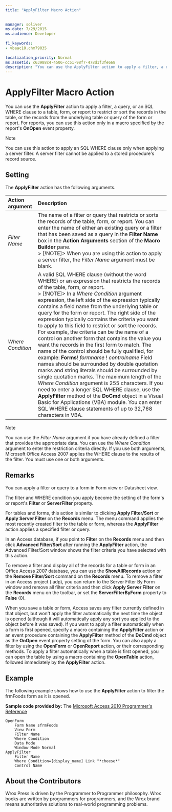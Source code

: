 ```yaml
---
title: "ApplyFilter Macro Action"
  
  
manager: soliver
ms.date: 7/29/2015
ms.audience: Developer
 
f1_keywords:
- vbaac10.chm79035
  
localization_priority: Normal
ms.assetid: c63988c4-4506-cc51-98f7-478d1f3fe668
description: "You can use the ApplyFilter action to apply a filter, a query, or an SQL WHERE clause to a table, form, or report to restrict or sort the records in the table, or the records from the underlying table or query of the form or report. For reports, you can use this action only in a macro specified by the report's OnOpen event property."
---
```


# ApplyFilter Macro Action

You can use the **ApplyFilter** action to apply a filter, a query, or an SQL WHERE clause to a table, form, or report to restrict or sort the records in the table, or the records from the underlying table or query of the form or report. For reports, you can use this action only in a macro specified by the report's **OnOpen** event property. 
  
> [!NOTE]
> You can use this action to apply an SQL WHERE clause only when applying a server filter. A server filter cannot be applied to a stored procedure's record source. 
  
## Setting

The **ApplyFilter** action has the following arguments. 
  
|**Action argument**|**Description**|
|:-----|:-----|
| _Filter Name_ <br/> |The name of a filter or query that restricts or sorts the records of the table, form, or report. You can enter the name of either an existing query or a filter that has been saved as a query in the **Filter Name** box in the **Action Arguments** section of the **Macro Builder** pane.  <br/> > [!NOTE]> When you are using this action to apply a server filter, the  _Filter Name_ argument must be blank.           |
| _Where Condition_ <br/> |A valid SQL WHERE clause (without the word WHERE) or an expression that restricts the records of the table, form, or report.  <br/> > [!NOTE]> In a  _Where Condition_ argument expression, the left side of the expression typically contains a field name from the underlying table or query for the form or report. The right side of the expression typically contains the criteria you want to apply to this field to restrict or sort the records. For example, the criteria can be the name of a control on another form that contains the value you want the records in the first form to match. The name of the control should be fully qualified, for example:           **Forms**! *formname*  !  *controlname*  Field names should be surrounded by double quotation marks and string literals should be surrounded by single quotation marks. The maximum length of the  _Where Condition_ argument is 255 characters. If you need to enter a longer SQL WHERE clause, use the **ApplyFilter** method of the **DoCmd** object in a Visual Basic for Applications (VBA) module. You can enter SQL WHERE clause statements of up to 32,768 characters in VBA.  <br/> |
   
> [!NOTE]
> You can use the  _Filter Name_ argument if you have already defined a filter that provides the appropriate data. You can use the  _Where Condition_ argument to enter the restriction criteria directly. If you use both arguments, Microsoft Office Access 2007 applies the WHERE clause to the results of the filter. You must use one or both arguments. 
  
## Remarks

You can apply a filter or query to a form in Form view or Datasheet view.
  
The filter and WHERE condition you apply become the setting of the form's or report's **Filter** or **ServerFilter** property. 
  
For tables and forms, this action is similar to clicking **Apply Filter/Sort** or **Apply Server Filter** on the **Records** menu. The menu command applies the most recently created filter to the table or form, whereas the **ApplyFilter** action applies a specified filter or query. 
  
In an Access database, if you point to **Filter** on the **Records** menu and then click **Advanced Filter/Sort** after running the **ApplyFilter** action, the Advanced Filter/Sort window shows the filter criteria you have selected with this action. 
  
To remove a filter and display all of the records for a table or form in an Office Access 2007 database, you can use the **ShowAllRecords** action or the **Remove Filter/Sort** command on the **Records** menu. To remove a filter in an Access project (.adp), you can return to the Server Filter By Form window and remove all filter criteria and then click **Apply Server Filter** on the **Records** menu on the toolbar, or set the **ServerFilterByForm** property to **False** (0). 
  
When you save a table or form, Access saves any filter currently defined in that object, but won't apply the filter automatically the next time the object is opened (although it will automatically apply any sort you applied to the object before it was saved). If you want to apply a filter automatically when a form is first opened, specify a macro containing the **ApplyFilter** action or an event procedure containing the **ApplyFilter** method of the **DoCmd** object as the **OnOpen** event property setting of the form. You can also apply a filter by using the **OpenForm** or **OpenReport** action, or their corresponding methods. To apply a filter automatically when a table is first opened, you can open the table by using a macro containing the **OpenTable** action, followed immediately by the **ApplyFilter** action. 
  
## Example

The following example shows how to use the **ApplyFilter** action to filter the frmFoods form as it is opened. 
  
 **Sample code provided by:** The [Microsoft Access 2010 Programmer's Reference](http://www.wrox.com/WileyCDA/WroxTitle/Access-2010-Programmer-s-Reference.productCd-0470591668.mdl)
  
```
OpenForm
    Form Name sfrmFoods
    View Form
    Filter Name
    Where Condition
    Data Mode
    Window Mode Normal
ApplyFilter
    Filter Name
    Where Condition=[display_name] Link "*cheese*"
    Control Name
```

## About the Contributors
<a name="AboutContributors"> </a>

Wrox Press is driven by the Programmer to Programmer philosophy. Wrox books are written by programmers for programmers, and the Wrox brand means authoritative solutions to real-world programming problems. 
  

